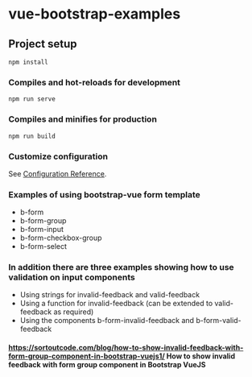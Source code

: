 # vue-bootstrap-examples

## Project setup
```
npm install
```

### Compiles and hot-reloads for development
```
npm run serve
```

### Compiles and minifies for production
```
npm run build
```

### Customize configuration
See [Configuration Reference](https://cli.vuejs.org/config/).


### Examples of using bootstrap-vue form template
- b-form
- b-form-group
- b-form-input 
- b-form-checkbox-group
- b-form-select

### In addition there are three examples showing how to use validation on input components
- Using strings for invalid-feedback and valid-feedback
- Using a function for invalid-feedback (can be extended to valid-feedback as required)
- Using the components b-form-invalid-feedback and b-form-valid-feedback


#### https://sortoutcode.com/blog/how-to-show-invalid-feedback-with-form-group-component-in-bootstrap-vuejs1/  How to show invalid feedback with form group component in Bootstrap VueJS
